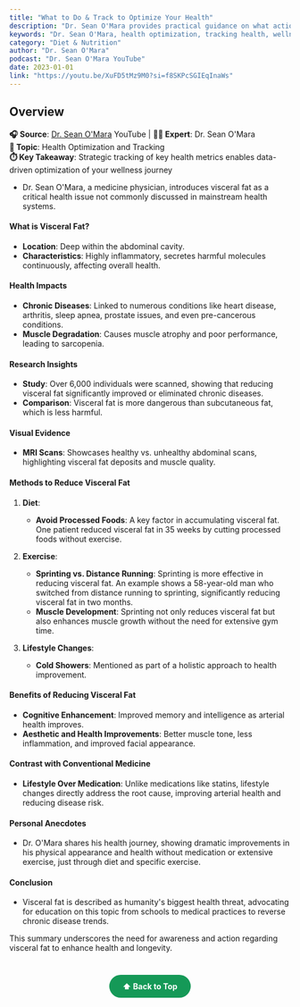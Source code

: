 ```yaml
---
title: "What to Do & Track to Optimize Your Health"
description: "Dr. Sean O'Mara provides practical guidance on what actions to take and what metrics to track for optimal health and wellness outcomes."
keywords: "Dr. Sean O'Mara, health optimization, tracking health, wellness metrics, health monitoring, lifestyle optimization"
category: "Diet & Nutrition"
author: "Dr. Sean O'Mara"
podcast: "Dr. Sean O'Mara YouTube"
date: 2023-01-01
link: "https://youtu.be/XuFD5tMz9M0?si=f8SKPcSGIEqInaWs"
---
```


## Overview

**🎧 Source**: [Dr. Sean O'Mara](https://www.youtube.com/watch?v=XuFD5tMz9M0) YouTube | **👨‍⚕️ Expert**: Dr. Sean O'Mara  
**🎯 Topic**: Health Optimization and Tracking  
**⏱️ Key Takeaway**: Strategic tracking of key health metrics enables data-driven optimization of your wellness journey
- Dr. Sean O'Mara, a medicine physician, introduces visceral fat as a critical health issue not commonly discussed in mainstream health systems.

#### **What is Visceral Fat?**
- **Location**: Deep within the abdominal cavity.
- **Characteristics**: Highly inflammatory, secretes harmful molecules continuously, affecting overall health.

#### **Health Impacts**
- **Chronic Diseases**: Linked to numerous conditions like heart disease, arthritis, sleep apnea, prostate issues, and even pre-cancerous conditions.
- **Muscle Degradation**: Causes muscle atrophy and poor performance, leading to sarcopenia.

#### **Research Insights**
- **Study**: Over 6,000 individuals were scanned, showing that reducing visceral fat significantly improved or eliminated chronic diseases.
- **Comparison**: Visceral fat is more dangerous than subcutaneous fat, which is less harmful.

#### **Visual Evidence**
- **MRI Scans**: Showcases healthy vs. unhealthy abdominal scans, highlighting visceral fat deposits and muscle quality.

#### **Methods to Reduce Visceral Fat**
1. **Diet**:
   - **Avoid Processed Foods**: A key factor in accumulating visceral fat. One patient reduced visceral fat in 35 weeks by cutting processed foods without exercise.
   
2. **Exercise**:
   - **Sprinting vs. Distance Running**: Sprinting is more effective in reducing visceral fat. An example shows a 58-year-old man who switched from distance running to sprinting, significantly reducing visceral fat in two months.
   - **Muscle Development**: Sprinting not only reduces visceral fat but also enhances muscle growth without the need for extensive gym time.

3. **Lifestyle Changes**:
   - **Cold Showers**: Mentioned as part of a holistic approach to health improvement.

#### **Benefits of Reducing Visceral Fat**
- **Cognitive Enhancement**: Improved memory and intelligence as arterial health improves.
- **Aesthetic and Health Improvements**: Better muscle tone, less inflammation, and improved facial appearance.

#### **Contrast with Conventional Medicine**
- **Lifestyle Over Medication**: Unlike medications like statins, lifestyle changes directly address the root cause, improving arterial health and reducing disease risk.

#### **Personal Anecdotes**
- Dr. O'Mara shares his health journey, showing dramatic improvements in his physical appearance and health without medication or extensive exercise, just through diet and specific exercise.

#### **Conclusion**
- Visceral fat is described as humanity's biggest health threat, advocating for education on this topic from schools to medical practices to reverse chronic disease trends.

This summary underscores the need for awareness and action regarding visceral fat to enhance health and longevity.

<div style="text-align: center; margin: 40px 0;">
  <a href="#" style="background: #159957; color: white; padding: 12px 24px; border-radius: 25px; text-decoration: none; font-weight: bold; display: inline-block; transition: all 0.3s ease;" onmouseover="this.style.background='#1e7e34'; this.style.transform='translateY(-2px)'" onmouseout="this.style.background='#159957'; this.style.transform='translateY(0)'">
    ⬆️ Back to Top
  </a>
</div>